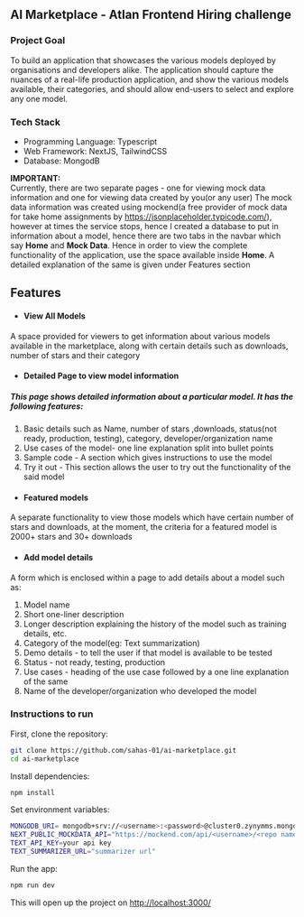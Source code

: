 ## AI Marketplace - Atlan Frontend Hiring challenge 

### Project Goal 
To build an application that showcases the various models deployed by organisations and developers alike. The application should capture the nuances of a real-life production application, and show the various models available, their categories, and should allow end-users to select and explore any one model.

### Tech Stack
- Programming Language: Typescript
- Web Framework: NextJS, TailwindCSS
- Database: MongodB


<b>IMPORTANT:</b> <br />
Currently, there are two separate pages - one for viewing mock data information and one for viewing data created by you(or any user)
The mock data information was created using mockend(a free provider of mock data for take home assignments by https://jsonplaceholder.typicode.com/), however at times the service stops, hence I created a database to put in information about a model, hence there are two tabs in the navbar which say <b>Home</b> and <b>Mock Data</b>. Hence in order to view the complete functionality of the application, use the space available inside <b>Home</b>. A detailed explanation of the same is given under Features section

## Features
- #### View All Models
A space provided for viewers to get information about various models available in the marketplace, along with certain details such as downloads, number of stars and their category

- #### Detailed Page to view model information

##### This page shows detailed information about a particular model. It has the following features:
1. Basic details such as Name, number of stars ,downloads, status(not ready, production, testing), category, developer/organization name
2. Use cases of the model- one line explanation split into bullet points
3. Sample code - A section which gives instructions to use the model
4. Try it out - This section allows the user to try out the functionality of the said model

- #### Featured models
A separate functionality to view those models which have certain number of stars and downloads, at the moment, the criteria for a featured model is 2000+ stars and 30+ downloads

- #### Add model details
A form which is enclosed within a page to add details about a model such as:
1. Model name
2. Short one-liner description
3. Longer description explaining the history of the model such as training details, etc.
4. Category of the model(eg: Text summarization)
5. Demo details - to tell the user if that model is available to be tested
6. Status - not ready, testing, production
7. Use cases - heading of the use case followed by a one line explanation of the same
8. Name of the developer/organization who developed the model

### Instructions to run

First, clone the repository:
```bash
git clone https://github.com/sahas-01/ai-marketplace.git
cd ai-marketplace
```

Install dependencies:
```bash
npm install
```

Set environment variables:
```bash
MONGODB_URI= mongodb+srv://<username>:<password>@cluster0.zynymms.mongodb.net/
NEXT_PUBLIC_MOCKDATA_API="https://mockend.com/api/<username>/<repo name>/<collection name>"
TEXT_API_KEY=your api key
TEXT_SUMMARIZER_URL="summarizer url"
```

Run the app:
```bash
npm run dev
```

This will open up the project on <a href="">http://localhost:3000/</a>
